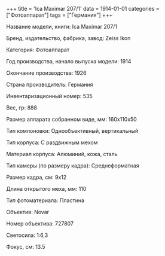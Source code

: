 +++
title = 'Ica Maximar 207/1'
data = 1914-01-01
categories = ["Фотоаппарат"]
tags = ["Германия"]
+++

Название модели, книги: Ica Maximar 207/1

Бренд, издательство, фабрика, завод: Zeiss Ikon

Категория: Фотоаппарат

Год производства, начало выпуска модели: 1914

Окончание производства: 1926

Страна производитель: Германия

Инвентаризационный номер: 535

Вес, гр: 888

Размер аппарата  собранном виде, мм: 160x110x50

Тип компоновки: Однообъективный, вертикальный

Тип корпуса: С раздвижным мехом

Материал корпуса: Алюминий, кожа, сталь

Тип камеры (по размеру кадра): Среднеформатная

Размер кадра, см: 9х12

Длина открытого меха, мм: 110

Тип фотоматериала: Пластина

Объектив: Novar

Номер объектива: 727807

Светосила: 1:6,3

Фокус, см: 13.5

